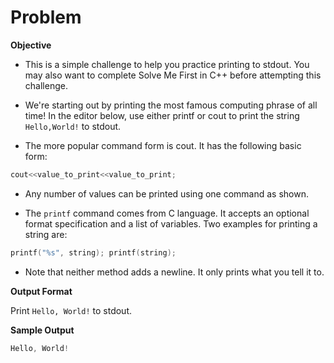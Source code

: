 # Problem

**Objective**

- This is a simple challenge to help you practice printing to stdout. You may also want to complete Solve Me First in C++ before attempting this challenge.

- We're starting out by printing the most famous computing phrase of all time! In the editor below, use either printf or cout to print the string `Hello,World!` to stdout.

- The more popular command form is cout. It has the following basic form:

```C++
cout<<value_to_print<<value_to_print;
```

- Any number of values can be printed using one command as shown.

- The `printf` command comes from C language. It accepts an optional format specification and a list of variables. Two examples for printing a string are:

```C++
printf("%s", string); printf(string);
```

- Note that neither method adds a newline. It only prints what you tell it to.

**Output Format**

Print `Hello, World!` to stdout.

**Sample Output**

```C++
Hello, World!
```
